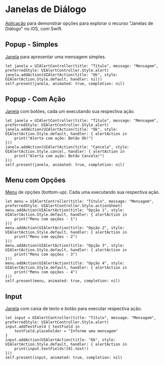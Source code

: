 # Janelas de Diálogo

[Aplicação](https://github.com/valeriacavalcanti/PDM-2020.2-R/blob/main/Semana_16/AlertDialog/imagens/principal.png) para demonstrar opções para explorar o recurso "Janelas de Diálogo" no iOS, com Swift.


## Popup - Simples

[Janela](https://github.com/valeriacavalcanti/PDM-2020.2-R/blob/main/Semana_16/AlertDialog/imagens/alerta_simples.png) para apresentar uma mensagem simples. 

    let janela = UIAlertController(title: "Título", message: "Mensagem", preferredStyle: UIAlertController.Style.alert)
    janela.addAction(UIAlertAction(title: "Ok", style: UIAlertAction.Style.default, handler: nil))
    self.present(janela, animated: true, completion: nil)

## Popup - Com Ação

[Janela](https://github.com/valeriacavalcanti/PDM-2020.2-R/blob/main/Semana_16/AlertDialog/imagens/alerta_com_acao.png) com botões, cada um executando sua respectiva ação.

    let janela = UIAlertController(title: "Título", message: "Mensagem", preferredStyle: UIAlertController.Style.alert)
	janela.addAction(UIAlertAction(title: "Ok", style: UIAlertAction.Style.default, handler: { alertAction in
	    print("Alerta com ação: Botão Ok!")
    }))
    janela.addAction(UIAlertAction(title: "Cancela", style: UIAlertAction.Style.cancel, handler: { alertAction in
	    print("Alerta com ação: Botão Cancela!")
    }))
    self.present(janela, animated: true, completion: nil)

## Menu com Opções

[Menu](https://github.com/valeriacavalcanti/PDM-2020.2-R/blob/main/Semana_16/AlertDialog/imagens/menu_com_opcoes.png) de opções (bottom-up). Cada uma executando sua respectiva ação.

    let menu = UIAlertController(title: "Título", message: "Mensagem", preferredStyle: UIAlertController.Style.actionSheet)
    menu.addAction(UIAlertAction(title: "Opção 1", style: UIAlertAction.Style.default, handler: { alertAction in
	    print("Menu com opções - 1")
	}))
	menu.addAction(UIAlertAction(title: "Opção 2", style: UIAlertAction.Style.default, handler: { alertAction in
		print("Menu com opções - 2")
	}))
	menu.addAction(UIAlertAction(title: "Opção 3", style: UIAlertAction.Style.default, handler: { alertAction in
		print("Menu com opções - 3")
	}))
	menu.addAction(UIAlertAction(title: "Opção 4", style: UIAlertAction.Style.default, handler: { alertAction in
		print("Menu com opções - 4")
	}))
	self.present(menu, animated: true, completion: nil)

## Input

[Janela](https://github.com/valeriacavalcanti/PDM-2020.2-R/blob/main/Semana_16/AlertDialog/imagens/input.png) com caixa de texto e botão para executar respectiva ação.

    let input = UIAlertController(title: "Título", message: "Mensagem", preferredStyle: UIAlertController.Style.alert)
    input.addTextField { textField in
	    textField.placeholder = "Informe uma mensagem"
	}
	input.addAction(UIAlertAction(title: "Ok", style: UIAlertAction.Style.default, handler: { alertAction in
		print(input.textFields![0].text!)
	}))
	self.present(input, animated: true, completion: nil)
